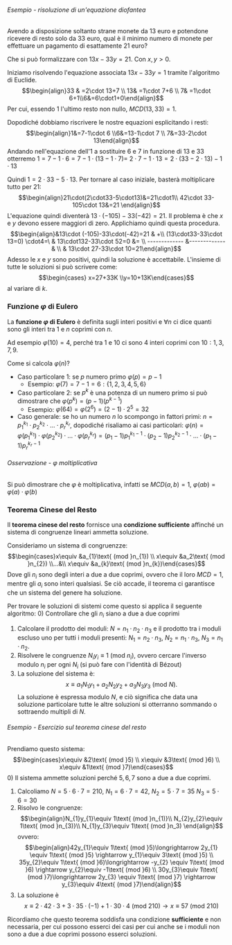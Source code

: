 ###### Esempio - risoluzione di un'equazione diofantea
Avendo a disposizione soltanto strane monete da 13 euro e potendone ricevere di resto solo da 33 euro, qual è il minimo numero di monete per effettuare un pagamento di esattamente 21 euro?

Che si può formalizzare con $13x-33y=21.$ Con $x,y>0.$

Iniziamo risolvendo l'equazione associata $13x-33y=1$ tramite l'algoritmo di Euclide.$$\begin{align}33 & =2\cdot 13+7 \\ 13& =1\cdot 7+6 \\ 7& =1\cdot 6+1\\6&=6\cdot1+0\end{align}$$Per cui, essendo $1$ l'ultimo resto non nullo, $MCD(13,33)=1.$

Dopodiché dobbiamo riscrivere le nostre equazioni esplicitando i resti:$$\begin{align}1&=7-1\cdot 6 \\6&=13-1\cdot 7 \\ 7&=33-2\cdot 13\end{align}$$Andando nell'equazione dell'$1$ a sostituire $6$ e $7$ in funzione di $13$ e $33$ otterremo $1=7-1\cdot6=7-1\cdot(13-1\cdot7)=$ $2\cdot7-1\cdot 13=2\cdot(33-2\cdot 13)-1\cdot 13$

Quindi $1=2\cdot33-5\cdot13.$ Per tornare al caso iniziale, basterà moltiplicare tutto per $21:$$$\begin{align}21\cdot(2\cdot33-5\cdot13)&=21\cdot1\\ 42\cdot 33-105\cdot 13&=21 \end{align}$$L'equazione quindi diventerà $13\cdot(-105)-33(-42)=21.$ Il problema è che $x$ e $y$ devono essere maggiori di zero. Applichiamo quindi questa procedura.$$\begin{align}&13\cdot (-105)-33\cdot(-42)=21 & +\\ (13\cdot33-33\cdot 13=0) \cdot4=\ & 13\cdot132-33\cdot 52=0 &= \\ ------------- &-------------& \\ & 13\cdot 27-33\cdot 10=21\end{align}$$Adesso le $x$ e $y$ sono positivi, quindi la soluzione è accettabile. L'insieme di tutte le soluzioni si può scrivere come:$$\begin{cases} x=27+33K \\y=10+13K\end{cases}$$al variare di $k.$

### Funzione $\varphi$ di Eulero
La **funzione $\varphi$ di Eulero** è definita sugli interi positivi e $\forall n$ ci dice quanti sono gli interi tra $1$ e $n$ coprimi con $n$.

Ad esempio $\varphi(10)=4,$ perché tra $1$ e $10$ ci sono $4$ interi coprimi con $10:1,3,7,9.$

Come si calcola $\varphi(n)?$
- Caso particolare 1: se $p$ numero primo $\varphi(p)=p-1$
	- Esempio: $\varphi(7)=7-1=6:\{1,2,3,4,5,6 \}$
- Caso particolare 2: se $p^k$ è una potenza di un numero primo si può dimostrare che $\varphi(p^k)=(p-1)(p^{k-1})$
	- Esempio: $\varphi(64)=\varphi(2^{6})=(2-1)\cdot2^{5}=32$
- Caso generale: se ho un numero $n$ lo scompongo in fattori primi: $n=p_{1}^{k_{1}}\cdot p_{2}^{k_{2}} \cdot...\cdot p_{r}^{k_{r}},$ dopodiché risaliamo ai casi particolari: $\varphi(n)=\varphi(p_{1}^{k_{1}})\cdot\varphi(p_{2}^{k_{2}})\cdot...\cdot\varphi(p_{r}^{k_{r}})=(p_{1}-1)p_{1}^{k_{1}-1}\cdot(p_{2}-1)p_{2}^{k_{2}-1}\cdot...\cdot(p_{1}-1)p_{r}^{k_{r}-1}$
###### Osservazione - $\varphi$ moltiplicativa
Si può dimostrare che $\varphi$ è moltiplicativa, infatti se $MCD(a,b)=1,$ $\varphi(ab)=\varphi(a)\cdot\varphi(b)$

### Teorema Cinese del Resto
Il **teorema cinese del resto** fornisce una **condizione sufficiente** affinché un sistema di congruenze lineari ammetta soluzione.

Consideriamo un sistema di congruenzze: $$\begin{cases}x\equiv &a_{1}\text{ (mod }n_{1}) \\ x\equiv &a_2\text{ (mod }n_{2}) \\...&\\ x\equiv &a_{k}\text{ (mod }n_{k})\end{cases}$$Dove gli $n_{i}$ sono degli interi a due a due coprimi, ovvero che il loro $MCD=1,$ mentre gli $a_{i}$ sono interi qualsiasi. Se ciò accade, il teorema ci garantisce che un sistema del genere ha soluzione.

Per trovare le soluzioni di sistemi come questo si applica il seguente algoritmo:
0) Controllare che gli $n_{i}$ siano a due a due coprimi
1) Calcolare il prodotto dei moduli: $N=n_{1}\cdot n_{2}\cdot n_{3}$ e il prodotto tra i moduli escluso uno per tutti i moduli presenti: $N_{1}=n_{2}\cdot n_{3},$ $N_{2}=n_{1}\cdot n_{3},$ $N_{3}=n_{1}\cdot n_{2}.$
2) Risolvere le congruenze $N_iy_i\equiv 1\text{ (mod }n_i),$ ovvero cercare l'inverso modulo $n_{i}$ per ogni $N_{i}$ (si può fare con l'identità di Bézout)
3) La soluzione del sistema è: $$x\equiv a_1N_1y_1+a_2N_2y_2+a_3N_3y_3\text{ (mod }N).$$
La soluzione è espressa modulo $N,$ e ciò significa che data una soluzione particolare tutte le altre soluzioni si otterranno sommando o sottraendo multipli di $N.$

###### Esempio - Esercizio sul teorema cinese del resto
Prendiamo questo sistema:$$\begin{cases}x\equiv &2\text{ (mod }5) \\ x\equiv &3\text{ (mod }6) \\ x\equiv &1\text{ (mod }7)\end{cases}$$
0) Il sistema ammette soluzioni perché $5,6,7$ sono a due a due coprimi.
1) Calcoliamo $N=5\cdot 6\cdot 7 =210,$  $N_{1}=6\cdot 7=42,$ $N_{2}=5\cdot 7=35$ $N_{3}=5\cdot 6=30$
2) Risolvo le congruenze:$$\begin{align}N_{1}y_{1}\equiv 1\text{ (mod }n_{1)}\\ N_{2}y_{2}\equiv 1\text{ (mod }n_{3)}\\ N_{1}y_{3}\equiv 1\text{ (mod }n_3) \end{align}$$ovvero:$$\begin{align}42y_{1}\equiv 1\text{ (mod }5)\longrightarrow 2y_{1} \equiv 1\text{ (mod }5) \rightarrow y_{1}\equiv 3\text{ (mod }5) \\ 35y_{2}\equiv 1\text{ (mod }6)\longrightarrow -y_{2} \equiv 1\text{ (mod }6) \rightarrow y_{2}\equiv -1\text{ (mod }6) \\ 30y_{3}\equiv 1\text{ (mod }7)\longrightarrow 2y_{3} \equiv 1\text{ (mod }7) \rightarrow y_{3}\equiv 4\text{ (mod }7)\end{align}$$
3) La soluzione è$$x\equiv 2\cdot 42\cdot 3+3\cdot 35\cdot (-1)+1\cdot 30\cdot 4\text{ (mod }210)\longrightarrow x\equiv 57\text{ (mod }210)$$

Ricordiamo che questo teorema soddisfa una condizione **sufficiente** e non necessaria, per cui possono esserci dei casi per cui anche se i moduli non sono a due a due coprimi possono esserci soluzioni.

